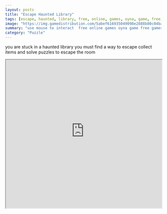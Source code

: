 ```yaml
---
layout: posts
title: "Escape Haunted Library"
tags: [escape, haunted, library, free, online, games, oyna, game, free, games, play, play, games]
image: "https://img.gamedistribution.com/5abef616935049098e2888b80c04ba4b.jpg"
summary: "use mouse to interact  free online games oyna game free games play play games"
category: "Puzzle"
---
```


you are stuck in a haunted library you must find a way to escape collect items and solve puzzles to escape the room

<iframe width="100%" height="480px;" src="https://flash.gamedistribution.com?game=5abef616935049098e2888b80c04ba4b"></iframe>